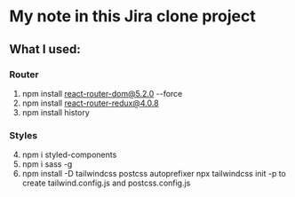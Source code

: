 # My note in this Jira clone project 

## What I used:

### Router
1. npm install react-router-dom@5.2.0 --force
2. npm install react-router-redux@4.0.8
3. npm install history
### Styles
4. npm i styled-components
5. npm i sass -g
6. npm install -D tailwindcss postcss autoprefixer
  npx tailwindcss init -p to create tailwind.config.js and postcss.config.js
